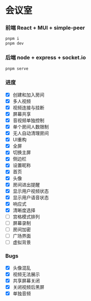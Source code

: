 # 会议室
### 前端 React + MUI + simple-peer
```bash
pnpm i
pnpm dev
```

### 后端 node + express + socket.io
```bash
pnpm serve
```
### 进度
- [x] 创建和加入房间
- [x] 多人视频
- [x] 视频连接与挂断
- [x] 屏幕共享
- [x] 音视频单独控制
- [x] 单个房间人数限制
- [x] 无人自动清理房间
- [x] UI重构
- [x] 全屏
- [x] 切换主屏
- [x] 侧边栏
- [x] 设置昵称
- [x] 首页
- [x] 头像
- [x] 房间进出提醒
- [x] 显示用户视频状态
- [x] 显示用户语音状态
- [x] 响应式
- [x] 清晰度选择
- [ ] 宫格模式排列
- [ ] 屏幕录制
- [ ] 房间加密
- [ ] 广场界面
- [ ] 虚拟背景

### Bugs
- [x] 头像混乱
- [x] 视频无法展示
- [x] 共享屏幕关闭
- [x] 关闭视频后黑屏
- [x] 单独音频
